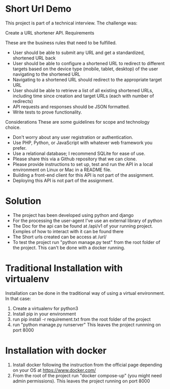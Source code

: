 # Short Url Demo

This project is part of a technical interview. The challenge was:

Create a URL shortener API.
Requirements

These are the business rules that need to be fulfilled.
 - User should be able to submit any URL and get a standardized, shortened URL back
 - User should be able to configure a shortened URL to redirect to different targets based on the device type (mobile, tablet, desktop) of the user navigating to the shortened URL
 - Navigating to a shortened URL should redirect to the appropriate target URL
 - User should be able to retrieve a list of all existing shortened URLs, including time since creation and target URLs (each with number of redirects)
 - API requests and responses should be JSON formatted.
 - Write tests to prove functionality.

Considerations
These are some guidelines for scope and technology choice.

 - Don't worry about any user registration or authentication.
 - Use PHP, Python, or JavaScript with whatever web framework you prefer.
 - Use a relational database; I recommend SQLite for ease of use.
 - Please share this via a Github repository that we can clone.
 - Please provide instructions to set up, test and run the API in a local environment on Linux or Mac in a README file.
 - Building a front-end client for this API is not part of the assignment.
 - Deploying this API is not part of the assignment.


# Solution
 - The project has been developed using python and django
 - For the processing the user-agent I've use an external library of python
 - The Doc for the api can be found at /api/v1 of your running project. Exmples of how to interact with it can be found there
 - The Short urls created can be access at /url/<hash-of-the-url>
 - To test the project run "python manage.py test" from the root folder of the project. This can't be done with a docker running.

# Traditional Installation with virtualenv
 Installation can be done in the traditional way of using a virtual environment. In that case:
  1. Create a virtualenv for python3
  2. Install pip in your environment
  3. run pip install -r requirement.txt from the root folder of the project
  4. run "python manage.py runserver" This leaves the project runnning on port 8000
 
# Installation with docker
 1. Install docker following the instruction from the official page depending on your OS at https://www.docker.com/
 2. From the root of the project run "docker compose-up" (you might need admin permissions). This leaves the project running on port 8000
